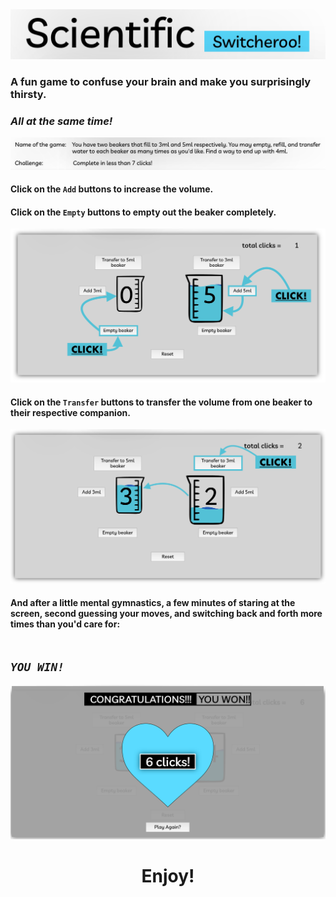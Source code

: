 <img src="./src/media/images/png/title.png">

### A fun game to confuse your brain and make you surprisingly thirsty.

### *All at the same time!*

<img src="./src/media/images/png/desc.png">

#### Click on the `Add` buttons to increase the volume.
#### Click on the `Empty` buttons to empty out the beaker completely.

<img src="./src/media/images/png/fillBeaker.png">

#### Click on the `Transfer` buttons to transfer the volume from one beaker to their respective companion.

<img src="./src/media/images/png/transferBeaker.png">


#### And after a little mental gymnastics, a few minutes of staring at the screen, second guessing your moves, and switching back and forth more times than you'd care for: </br></br>

## *`YOU WIN!`*

<img src="./src/media/images/png/finish.png">


<h1 style=text-align:center;>Enjoy!</h1>